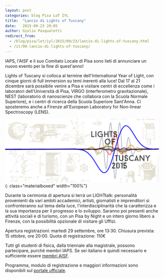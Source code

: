 ```yaml
---
layout: post
categories: blog Pisa LoT IYL
title:  "Lancio di Lights of Tuscany"
date:   2015-09-23 20:05
author: Giulio Pasqualetti
redirect_from:
  - /blog/pisa/lot/iyl/2015/09/23/lancio-di-lights-of-tuscany.html
  - /it/90-lancio-di-lights-of-tuscany/
---
```


IAPS, l'AISF e il suo Comitato Locale di Pisa sono lieti di annunciare un nuovo evento per la fine di quest'anno!

Lights of Tuscany si colloca al termine dell'International Year of Light, con cinque giorni di full immersion su temi inerenti alla luce! Dal 17 al 21 dicembre sarà possibile venire a Pisa e visitare centri di eccellenza come i laboratori dell'Università di Pisa, VIRGO (interferometro gravitazionale), NEST (laboratorio di nanoscienze che collabora con la Scuola Normale Superiore), e i centri di ricerca della Scuola Superiore Sant'Anna. Ci sposteremo anche a Firenze all'European Laboratory for Non-linear Spectroscopy (LENS).

![Banner di LoT](/img/blog/LoTbanner.png){: class="materialboxed" width="100%"}

Durante la cerimonia di apertura si terrà un LIGHTtalk: personalità provenienti da vari ambiti accademici, artisti, giornalisti e imprenditori si confronteranno sul tema della luce, l'interdisciplinarità che la caratterizza e la sua importanza per il progresso e lo sviluppo. Saranno poi presenti anche attività sociali e di turismo, con un Pisa by Night e un intero giorno libero a Firenze, con la possibilità opzionale di visitare gli Uffizi.

Apertura registrazioni: martedì 29 settembre, ore 13:30. Chiusura prevista: 15 ottobre, ore 20:00. Quota di registrazione: 110€

Tutti gli studenti di fisica, dalla triennale alla magistrale, possono partecipare, purché membri IAPS. Se sei italiano è quindi necessario e sufficiente essere [membri AISF](/iscrizione/).

Programma, modulo di registrazione e maggiori informazioni sono disponibili sul [portale ufficiale](http://www.ai-sf.it/lot).
